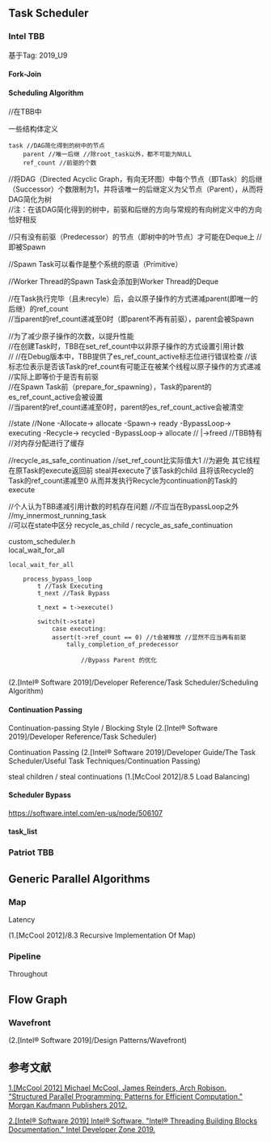 ﻿## Task Scheduler

### Intel TBB

基于Tag: 2019_U9  

#### Fork-Join

#### Scheduling Algorithm

//在TBB中

一些结构体定义  
```
task //DAG简化得到的树中的节点
    parent //唯一后继 //除root_task以外，都不可能为NULL
    ref_count //前驱的个数
```

//将DAG（Directed Acyclic Graph，有向无环图）中每个节点（即Task）的后继（Successor）个数限制为1，并将该唯一的后继定义为父节点（Parent），从而将DAG简化为树  
//注：在该DAG简化得到的树中，前驱和后继的方向与常规的有向树定义中的方向恰好相反  

//只有没有前驱（Predecessor）的节点（即树中的叶节点）才可能在Deque上 //即被Spawn 

//Spawn Task可以看作是整个系统的原语（Primitive）

//Worker Thread的Spawn Task会添加到Worker Thread的Deque  

//在Task执行完毕（且未recyle）后，会以原子操作的方式递减parent(即唯一的后继）的ref_count  
//当parent的ref_count递减至0时（即parent不再有前驱），parent会被Spawn  

//为了减少原子操作的次数，以提升性能  
//在创建Task时，TBB在set_ref_count中以非原子操作的方式设置引用计数  
//
//在Debug版本中，TBB提供了es_ref_count_active标志位进行错误检查 //该标志位表示是否该Task的ref_count有可能正在被某个线程以原子操作的方式递减 //实际上即等价于是否有前驱  
//在Spawn Task前（prepare_for_spawning），Task的parent的es_ref_count_active会被设置  
//当parent的ref_count递减至0时，parent的es_ref_count_active会被清空  

//state
//None -Allocate-> allocate -Spawn-> ready -BypassLoop-> executing -Recycle-> recycled -BypassLoop-> allocate
//                                                          |->freed //TBB特有 //对内存分配进行了缓存

//recycle_as_safe_continuation
//set_ref_count比实际值大1
//为避免 其它线程 在原Task的execute返回前 steal并execute了该Task的child 且将该Recycle的Task的ref_count递减至0 从而并发执行Recycle为continuation的Task的execute

//个人认为TBB递减引用计数的时机存在问题 //不应当在BypassLoop之外 //my_innermost_running_task  
//可以在state中区分 recycle_as_child / recycle_as_safe_continuation    

custom_scheduler.h  
local_wait_for_all  
```
local_wait_for_all
    
    process_bypass_loop
        t //Task Executing
        t_next //Task Bypass

        t_next = t->execute()

        switch(t->state)
            case executing:
            assert(t->ref_count == 0) //t会被释放 //显然不应当再有前驱
                tally_completion_of_predecessor

                    //Bypass Parent 的优化


```

(2.\[Intel® Software 2019\]/Developer Reference/Task Scheduler/Scheduling Algorithm)



#### Continuation Passing


Continuation-passing Style / Blocking Style (2.\[Intel® Software 2019\]/Developer Reference/Task Scheduler)  

Continuation Passing (2.\[Intel® Software 2019\]/Developer Guide/The Task Scheduler/Useful Task Techniques/Continuation Passing)  

steal children / steal continuations (1.\[McCool 2012\]/8.5 Load Balancing)  

#### Scheduler Bypass
https://software.intel.com/en-us/node/506107  

#### task_list

### Patriot TBB


## Generic Parallel Algorithms

### Map

Latency

(1.\[McCool 2012\]/8.3 Recursive Implementation Of Map)

### Pipeline

Throughout

## Flow Graph

### Wavefront

(2.\[Intel® Software 2019\]/Design Patterns/Wavefront) 

## 参考文献

[1.\[McCool 2012\] Michael McCool, James Reinders, Arch Robison. "Structured Parallel Programming: Patterns for Efficient Computation." Morgan Kaufmann Publishers 2012.](http://parallelbook.com/)  

[2.\[Intel® Software 2019\] Intel® Software. "Intel® Threading Building Blocks Documentation." Intel Developer Zone 2019.](https://www.threadingbuildingblocks.org/docs/help/index.htm)  